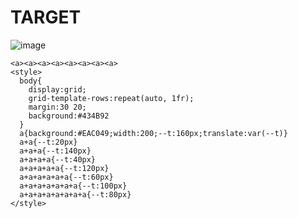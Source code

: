 # TARGET

![image](https://github.com/user-attachments/assets/7641182a-624e-4835-8532-31207699d2b1)

```
<a><a><a><a><a><a><a><a>
<style>
  body{
    display:grid;
    grid-template-rows:repeat(auto, 1fr);
    margin:30 20;
    background:#434B92
  }
  a{background:#EAC049;width:200;--t:160px;translate:var(--t)}
  a+a{--t:20px}
  a+a+a{--t:140px}
  a+a+a+a{--t:40px}
  a+a+a+a+a{--t:120px}
  a+a+a+a+a+a{--t:60px}
  a+a+a+a+a+a+a{--t:100px}
  a+a+a+a+a+a+a+a{--t:80px}
</style>
```
